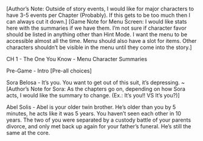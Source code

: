 [Author’s Note: Outside of story events, I would like for major characters to have 3-5 events per Chapter (Probably). If this gets to be too much then I can always cut it down.]
[Game Note for Menu Screen: I would like stats here with the summaries if we have them. I’m not sure if character favor should be listed in anything other than Hint Mode. I want the menu to be accessible almost all the time. Menu should also have a slot for items. Other characters shouldn’t be visible in the menu until they come into the story.]

CH 1 - The One You Know - Menu Character Summaries

Pre-Game - Intro [Pre-all choices]

Sora Belosa - 
It’s you. You want to get out of this suit, it’s depressing. 
~
[Author’s Note for Sora: As the chapters go on, depending on how Sora acts, I would like the summary to change. (Ex.: It’s you!! VS It’s you?)]

Abel Solis - 
Abel is your older twin brother. He’s older than you by 5 minutes, he acts like it was 5 years. You haven’t seen each other in 10 years. The two of you were separated by a custody battle of your parents divorce, and only met back up again for your father’s funeral. He’s still the same at the core. 
